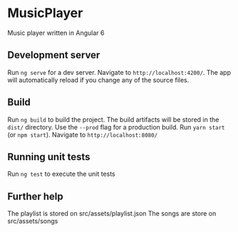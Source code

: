 # MusicPlayer

Music player written in Angular 6

## Development server

Run `ng serve` for a dev server. Navigate to `http://localhost:4200/`. The app will automatically reload if you change any of the source files.

## Build

Run `ng build` to build the project. The build artifacts will be stored in the `dist/` directory. Use the `--prod` flag for a production build.
Run `yarn start` (or `npm start`). Navigate to `http://localhost:8080/`

## Running unit tests

Run `ng test` to execute the unit tests


## Further help

The playlist is stored on src/assets/playlist.json
The songs are store on src/assets/songs
